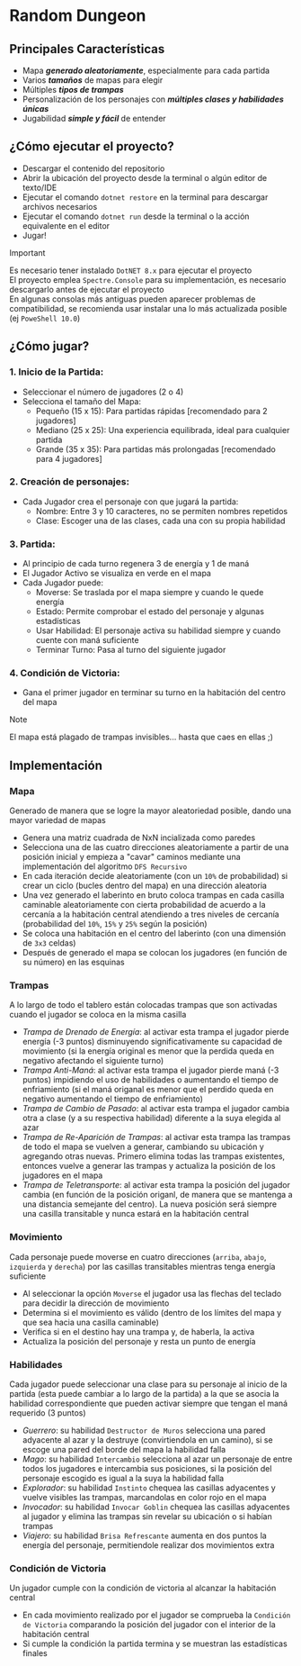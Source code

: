 # Random Dungeon


## Principales Características
+ Mapa ***generado aleatoriamente***, especialmente para cada partida
+ Varios ***tamaños*** de mapas para elegir
+ Múltiples ***tipos de trampas***
+ Personalización de los personajes con ***múltiples clases y habilidades únicas***
+ Jugabilidad ***simple y fácil*** de entender

## ¿Cómo ejecutar el proyecto?
+ Descargar el contenido del repositorio
+ Abrir la ubicación del proyecto desde la terminal o algún editor de texto/IDE
+ Ejecutar el comando `dotnet restore` en la terminal para descargar archivos necesarios
+ Ejecutar el comando `dotnet run` desde la terminal o la acción equivalente en el editor
+ Jugar!  

> [!Important]
> Es necesario tener instalado `DotNET 8.x` para ejecutar el proyecto  
> El proyecto emplea `Spectre.Console` para su implementación, es necesario descargarlo antes de ejecutar el proyecto  
> En algunas consolas más antiguas pueden aparecer problemas de compatibilidad, se recomienda usar instalar una lo más actualizada posible (ej `PoweShell 10.0`)

## ¿Cómo jugar?
### 1. Inicio de la Partida: ###
  + Seleccionar el número de jugadores (2 o 4)
  + Selecciona el tamaño del Mapa:  
    - Pequeño (15 x 15): Para partidas rápidas [recomendado para 2 jugadores]  
    - Mediano (25 x 25): Una experiencia equilibrada, ideal para cualquier partida  
    - Grande  (35 x 35): Para partidas más prolongadas [recomendado para 4 jugadores]  

### 2. Creación de personajes: ###
+ Cada Jugador crea el personaje con que jugará la partida:  
  - Nombre: Entre 3 y 10 caracteres, no se permiten nombres repetidos  
  - Clase: Escoger una de las clases, cada una con su propia habilidad  
### 3. Partida: ### 
+ Al principio de cada turno regenera 3 de energía y 1 de maná  
+ El Jugador Activo se visualiza en verde en el mapa  
+ Cada Jugador puede:
  - Moverse: Se traslada por el mapa siempre y cuando le quede energía  
  - Estado: Permite comprobar el estado del personaje y algunas estadísticas  
  - Usar Habilidad: El personaje activa su habilidad siempre y cuando cuente con maná suficiente  
  - Terminar Turno: Pasa al turno del siguiente jugador  
### 4. Condición de Victoria: ###
+ Gana el primer jugador en terminar su turno en la habitación del centro del mapa
> [!Note]
> El mapa está plagado de trampas invisibles... hasta que caes en ellas ;)  

## Implementación ##  
### Mapa ###
Generado de manera que se logre la mayor aleatoriedad posible, dando una mayor variedad de mapas  
+ Genera una matriz cuadrada de NxN incializada como paredes
+ Selecciona una de las cuatro direcciones aleatoriamente a partir de una posición inicial y empieza a "cavar" caminos mediante una implementación del algoritmo `DFS Recursivo`
+ En cada iteración decide aleatoriamente (con un `10%` de probabilidad) si crear un ciclo (bucles dentro del mapa) en una dirección aleatoria
+ Una vez generado el laberinto en bruto coloca trampas en cada casilla caminable aleatoriamente con cierta probabilidad de acuerdo a la cercanía a la habitación central atendiendo a tres niveles de cercanía (probabilidad del `10%`, `15%` y `25%` según la posición)
+ Se coloca una habitación en el centro del laberinto (con una dimensión de `3x3` celdas)
+ Después de generado el mapa se colocan los jugadores (en función de su número) en las esquinas
### Trampas ###
A lo largo de todo el tablero están colocadas trampas que son activadas cuando el jugador se coloca en la misma casilla  
+ *Trampa de Drenado de Energía*: al activar esta trampa el jugador pierde energía (-3 puntos) disminuyendo significativamente su capacidad de movimiento (si la energía original es menor que la perdida queda en negativo afectando el siguiente turno)  
+ *Trampa Anti-Maná*: al activar esta trampa el jugador pierde maná (-3 puntos) impidiendo el uso de habilidades o aumentando el tiempo de enfriamiento (si el maná origanal es menor que el perdido queda en negativo aumentando el tiempo de enfriamiento)  
+ *Trampa de Cambio de Pasado*: al activar esta trampa el jugador cambia otra a clase (y a su respectiva habilidad) diferente a la suya elegida al azar
+ *Trampa de Re-Aparición de Trampas*: al activar esta trampa las trampas de todo el mapa se vuelven a generar, cambiando su ubicación y agregando otras nuevas. Primero elimina todas las trampas existentes, entonces vuelve a generar las trampas y actualiza la posición de los jugadores en el mapa
+ *Trampa de Teletransporte*: al activar esta trampa la posición del jugador cambia (en función de la posición origanl, de manera que se mantenga a una distancia semejante del centro). La nueva posición será siempre una casilla transitable y nunca estará en la habitación central
### Movimiento ###
Cada personaje puede moverse en cuatro direcciones (`arriba`, `abajo`, `izquierda` y `derecha`) por las casillas transitables mientras tenga energía suficiente  
+ Al seleccionar la opción `Moverse` el jugador usa las flechas del teclado para decidir la dirección de movimiento
+ Determina si el movimiento es válido (dentro de los límites del mapa y que sea hacia una casilla caminable)
+ Verifica si en el destino hay una trampa y, de haberla, la activa
+ Actualiza la posición del personaje y resta un punto de energía
### Habilidades ###
Cada jugador puede seleccionar una clase para su personaje al inicio de la partida (esta puede cambiar a lo largo de la partida) a la que se asocia la habilidad correspondiente que pueden activar siempre que tengan el maná requerido (3 puntos)
  + *Guerrero*: su habilidad `Destructor de Muros` selecciona una pared adyacente al azar y la destruye (convirtiendola en un camino), si se escoge una pared del borde del mapa la habilidad falla  
  + *Mago*: su habilidad `Intercambio` selecciona al azar un personaje de entre todos los jugadores e intercambia sus posiciones, si la posición del personaje escogido es igual a la suya la habilidad falla   
  + *Explorador*: su habilidad `Instinto` chequea las casillas adyacentes y vuelve visibles las trampas, marcandolas en color rojo en el mapa
  + *Invocador*: su habilidad `Invocar Goblin` chequea las casillas adyacentes al jugador y elimina las trampas sin revelar su ubicación o si habían trampas  
  + *Viajero*: su habilidad `Brisa Refrescante` aumenta en dos puntos la energía del personaje, permitiendole realizar dos movimientos extra   
### Condición de Victoria ###
Un jugador cumple con la condición de victoria al alcanzar la habitación central
  + En cada movimiento realizado por el jugador se comprueba la `Condición de Victoria` comparando la posición del jugador con el interior de la habitación central  
  + Si cumple la condición la partida termina y se muestran las estadísticas finales
